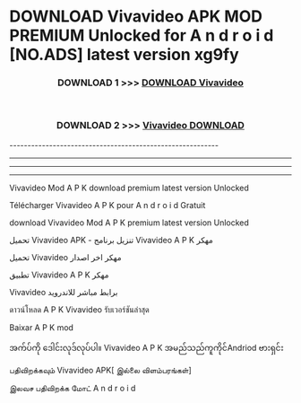 # DOWNLOAD Vivavideo  APK MOD PREMIUM Unlocked for A n d r o i d [NO.ADS] latest version xg9fy 



<div align="center">

<h3>DOWNLOAD 1 >>> <a href="https://getmod2.web.app/?judul=Vivavideo ">DOWNLOAD Vivavideo </a></h3><br>

<h3>DOWNLOAD 2 >>> <a href="https://getmod2.web.app/?judul=Vivavideo ">Vivavideo  DOWNLOAD </a></h3>

</div>
----------------------------------------------------------

----------------------------------------------------------

----------------------------------------------------------

----------------------------------------------------------

Vivavideo  Mod A P K download premium latest version Unlocked

Télécharger Vivavideo  A P K pour A n d r o i d Gratuit

download Vivavideo  Mod A P K premium latest version Unlocked

تحميل Vivavideo  APK - تنزيل برنامج Vivavideo  A P K مهكر

تحميل Vivavideo  مهكر اخر اصدار

تطبيق Vivavideo  A P K مهكر

Vivavideo  برابط مباشر للاندرويد

ดาวน์โหลด A P K Vivavideo  รับเวอร์ชันล่าสุด

Baixar A P K mod

အက်ပ်ကို ဒေါင်းလုဒ်လုပ်ပါ။ Vivavideo  A P K အမည်သည်ကူကိုင်Andriod ဗားရှင်း

பதிவிறக்கவும் Vivavideo  APK[ இல்லை விளம்பரங்கள்] 
 
இலவச பதிவிறக்க மோட் A n d r o i d



